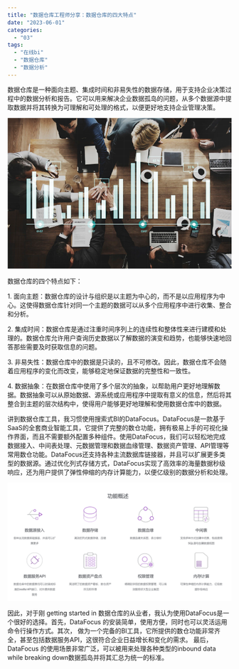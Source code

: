 ```yaml
---
title: "数据仓库工程师分享：数据仓库的四大特点"
date: "2023-06-01"
categories: 
  - "03"
tags: 
  - "在线bi"
  - "数据仓库"
  - "数据分析"
---
```


数据仓库是一种面向主题、集成时间和非易失性的数据存储，用于支持企业决策过程中的数据分析和报告。它可以用来解决企业数据孤岛的问题，从多个数据源中提取数据并将其转换为可理解和可处理的格式，以便更好地支持企业管理决策。

![预测02.png](images/1658395137-02-png.png)

数据仓库的四个特点如下：

1\. 面向主题：数据仓库的设计与组织是以主题为中心的，而不是以应用程序为中心。这使得数据仓库针对同一个主题的数据可以从多个应用程序中进行收集、整合和分析。

2\. 集成时间：数据仓库是通过注重时间序列上的连续性和整体性来进行建模和处理的。数据仓库允许用户查询历史数据以了解数据的演变和趋势，也能够快速地回答那些需要及时获取信息的问题。

3\. 非易失性：数据仓库中的数据是只读的，且不可修改。因此，数据仓库不会随着应用程序的变化而改变，能够稳定地保证数据的完整性和一致性。

4\. 数据抽象：在数据仓库中使用了多个层次的抽象，以帮助用户更好地理解数据。数据抽象可以从原始数据、源系统或应用程序中提取有意义的信息，然后将其整合到主题的层次结构中，使得用户能够更好地理解和使用数据仓库中的数据。

讲到数据仓库工具，我习惯使用搜索式BI的DataFocus。DataFocus是一款基于SaaS的全套商业智能工具，它提供了完整的数仓功能，拥有极易上手的可视化操作界面，而且不需要额外配置多种组件。使用DataFocus，我们可以轻松地完成数据接入、中间表处理、元数据管理和数据血缘管理、数据资产管理、API管理等常用数仓功能。DataFocus还支持各种主流数据库链接器，并且可以扩展更多类型的数据源。通过优化列式存储方式，DataFocus实现了高效率的海量数据秒级响应，还为用户提供了弹性伸缩的内存计算能力，以便亿级别的数据分析和处理。

![](images/1685510594-%E5%B1%8F%E5%B9%95%E6%88%AA%E5%9B%BE-2023-05-31-130611.png)

因此，对于刚 getting started in 数据仓库的从业者，我认为使用DataFocus是一个很好的选择。首先，DataFocus 的安装简单，使用方便，同时也可以灵活运用命令行操作方式。其次， 做为一个完备的BI工具，它所提供的数仓功能非常齐全，甚至包括数据服务API，这很符合企业日益增长和变化的需求。 最后， DataFocus 的使用场景非常广泛，可以被用来处理各种类型的inbound data while breaking down数据孤岛并将其汇总为统一的标准。
